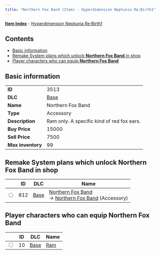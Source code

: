```yaml
---
title: "Northern Fox Band (Item) - Hyperdimension Neptunia Re;Birth1"
---
```


[**Item Index**](/neptunia/rb1/item/index.html) - [Hyperdimension Neptunia Re;Birth1](/neptunia/rb1)

## Contents

- [Basic information](#basic-information)
- [Remake System plans which unlock **Northern Fox Band** in shop](#remake-system-plans-which-unlock-northern-fox-band-in-shop)
- [Player characters who can equip **Northern Fox Band**](#player-characters-who-can-equip-northern-fox-band)

## Basic information

|   |   |
| -- | -- |
| **ID** | 3513 |
| **DLC** | [Base](/neptunia/rb1/dlc/1-base.html) |
| **Name** | Northern Fox Band |
| **Type** | Accessory |
| **Description** | Ram only. A specific kind of red fox ears. |
| **Buy Price** | 15000 |
| **Sell Price** | 7500 |
| **Max inventory** | 99 |

## Remake System plans which unlock **Northern Fox Band** in shop

|    | ID | DLC | Name |
| -- | -- | --- | ---- |
| <input type="checkbox" id="rb1-remake-1-812" class="trackbox" /> | 812 | [Base](/neptunia/rb1/dlc/1-base.html) | [Northern Fox Band](/neptunia/rb1/remake/1-812-northern-fox-band.html)<br />→ [Northern Fox Band](/neptunia/rb1/item/1-3513-northern-fox-band.html) (Accessory) |

## Player characters who can equip **Northern Fox Band**

|    | ID | DLC | Name |
| -- | -- | --- | ---- |
| <input type="checkbox" id="rb1-player-1-10" class="trackbox" /> | 10 | [Base](/neptunia/rb1/dlc/1-base.html) | [Ram](/neptunia/rb1/player/1-10-ram.html) |